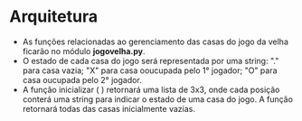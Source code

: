 # Arquitetura 

* As funções relacionadas ao gerenciamento das casas do jogo da velha ficarão no módulo **jogovelha.py**.
* O estado de cada casa do jogo será representada por uma string: "." para casa vazia; "X" para casa ooucupada pelo 1° jogador; "O" para casa oucupada pelo 2° jogador.
* A função inicializar ( ) retornará uma lista de 3x3, onde cada posição conterá uma string para indicar o estado de uma casa do jogo. A função retornará todas das casas inicialmente vazias.
